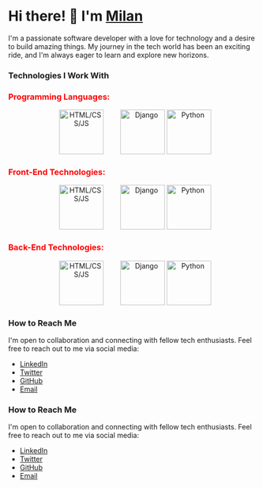 
# Hi there! 👋 I'm [Milan](https://www.linkedin.com/in/milanrajgupta/)

I'm a passionate software developer with a love for technology and a desire to build amazing things. My journey in the tech world has been an exciting ride, and I'm always eager to learn and explore new horizons.

### Technologies I Work With


<h3 style="color:red;">Programming Languages:</h3>

<div style="display: flex; flex-direction: row;">
  <div style="flex: 1; text-align: center; padding:0 10 0 10">
    <img  style="width: 90px; height: 90px; margin-left: 10px;" src="https://raw.githubusercontent.com/itsksaurabh/itsksaurabh/master/assets/html-css-js.png" alt="HTML/CSS/JS" />
    <img style="width: 90px; height: 90px; margin-left: 30px;" src="https://camo.githubusercontent.com/2ef4f3e49b1b236e169cd1f574ac42eb16a2840c526e3055779b3a0f2cb9c9c1/68747470733a2f2f7777772e6564676963612e636f6d2f77702d636f6e74656e742f66696c6573/646a616e676f2d6c6f676f2d6269672e6a7067" alt="Django" />
    <img style="width: 90px; height: 90px;" src="https://camo.githubusercontent.com/dc38e4fd1687b889aab581dcb5ba64eca752806efc36a7a0bc450aa35cf5056c/68747470733a2f2f6d65646961312e67697068792e636f6d2f6d656469612f4b4171357734375239726d547576574f57612f67697068792e676966" alt="Python" />
  </div>
</div>

<h3 style="color:red;">Front-End Technologies:</h3>

<div style="display: flex; flex-direction: row;">
  <div style="flex: 1; text-align: center; padding:0 10 0 10">
    <img  style="width: 90px; height: 90px; margin-left: 10px;" src="https://raw.githubusercontent.com/itsksaurabh/itsksaurabh/master/assets/html-css-js.png" alt="HTML/CSS/JS" />
    <img style="width: 90px; height: 90px; margin-left: 30px;" src="https://camo.githubusercontent.com/2ef4f3e49b1b236e169cd1f574ac42eb16a2840c526e3055779b3a0f2cb9c9c1/68747470733a2f2f7777772e6564676963612e636f6d2f77702d636f6e74656e742f66696c6573/646a616e676f2d6c6f676f2d6269672e6a7067" alt="Django" />
    <img style="width: 90px; height: 90px;" src="https://camo.githubusercontent.com/dc38e4fd1687b889aab581dcb5ba64eca752806efc36a7a0bc450aa35cf5056c/68747470733a2f2f6d65646961312e67697068792e636f6d2f6d656469612f4b4171357734375239726d547576574f57612f67697068792e676966" alt="Python" />
  </div>
</div>

<h3 style="color:red;">Back-End Technologies:</h3>

<div style="display: flex; flex-direction: row;">
  <div style="flex: 1; text-align: center; padding:0 10 0 10">
    <img  style="width: 90px; height: 90px; margin-left: 10px;" src="https://raw.githubusercontent.com/itsksaurabh/itsksaurabh/master/assets/html-css-js.png" alt="HTML/CSS/JS" />
    <img style="width: 90px; height: 90px; margin-left: 30px;" src="https://camo.githubusercontent.com/2ef4f3e49b1b236e169cd1f574ac42eb16a2840c526e3055779b3a0f2cb9c9c1/68747470733a2f2f7777772e6564676963612e636f6d2f77702d636f6e74656e742f66696c6573/646a616e676f2d6c6f676f2d6269672e6a7067" alt="Django" />
    <img style="width: 90px; height: 90px;" src="https://camo.githubusercontent.com/dc38e4fd1687b889aab581dcb5ba64eca752806efc36a7a0bc450aa35cf5056c/68747470733a2f2f6d65646961312e67697068792e636f6d2f6d656469612f4b4171357734375239726d547576574f57612f67697068792e676966" alt="Python" />
  </div>
</div>


### How to Reach Me

I'm open to collaboration and connecting with fellow tech enthusiasts. Feel free to reach out to me via social media:

- [LinkedIn](https://www.linkedin.com/in/your-linkedin-username/)
- [Twitter](https://twitter.com/your-twitter-username)
- [GitHub](https://github.com/your-github-username)
- [Email](mailto:youremail@example.com)







### How to Reach Me

I'm open to collaboration and connecting with fellow tech enthusiasts. Feel free to reach out to me via social media:

- [LinkedIn](https://www.linkedin.com/in/your-linkedin-username/)
- [Twitter](https://twitter.com/your-twitter-username)
- [GitHub](https://github.com/your-github-username)
- [Email](mailto:youremail@example.com)
